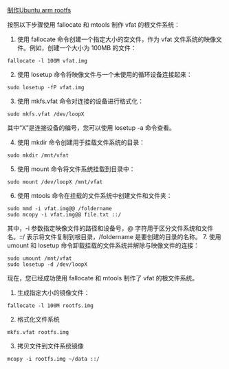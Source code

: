 [制作Ubuntu arm rootfs](https://wiki.ubuntu.com/ARM/RootfsFromScratch/QemuDebootstrap)

按照以下步骤使用 fallocate 和 mtools 制作 vfat 的根文件系统：
1. 使用 fallocate 命令创建一个指定大小的空文件，作为 vfat 文件系统的映像文件。例如，创建一个大小为 100MB 的文件：
```shell
fallocate -l 100M vfat.img
```

2. 使用 losetup 命令将映像文件与一个未使用的循环设备连接起来：
```shell
sudo losetup -fP vfat.img
```

3. 使用 mkfs.vfat 命令对连接的设备进行格式化：
```shell
sudo mkfs.vfat /dev/loopX
```
其中“X”是连接设备的编号，您可以使用 losetup -a 命令查看。

4. 使用 mkdir 命令创建用于挂载文件系统的目录：
```shell
sudo mkdir /mnt/vfat
```
5. 使用 mount 命令将文件系统挂载到目录中：
```shell
sudo mount /dev/loopX /mnt/vfat
```

6. 使用 mtools 命令在挂载的文件系统中创建文件和文件夹：
```shell
sudo mmd -i vfat.img@@ /foldername
sudo mcopy -i vfat.img@@ file.txt ::/
```
其中，-i 参数指定映像文件的路径和设备号，@ 字符用于区分文件系统和文件名。::/ 表示将文件复制到根目录，/foldername 是要创建的目录的名称。
7. 使用 umount 和 losetup 命令卸载挂载的文件系统并解除与映像文件的连接：
```shell
sudo umount /mnt/vfat
sudo losetup -d /dev/loopX
```
现在，您已经成功使用 fallocate 和 mtools 制作了 vfat 的根文件系统。

1.  生成指定大小的镜像文件：
```shell
fallocate -l 100M rootfs.img
```
2.  格式化文件系统
```shell
mkfs.vfat rootfs.img
```
3.  拷贝文件到文件系统镜像
```shell
mcopy -i rootfs.img ~/data ::/
```
